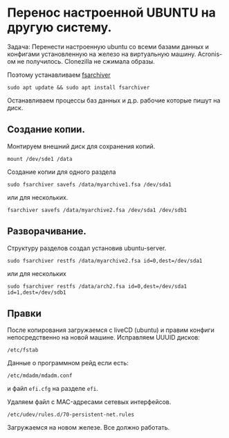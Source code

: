 # Перенос настроенной UBUNTU на другую систему.
Задача: Перенести настроенную ubuntu со всеми базами данных и конфигами установленную на железо на виртуальную машину.
Acronis-ом не получилось. Clonezilla не сжимала образы.

Поэтому устанавливаем [fsarchiver](http://www.fsarchiver.org/quickstart/)
```
sudo apt update && sudo apt install fsarchiver
```
Останавливаем процессы баз данных и д.р. рабочие которые пишут на диск.

## Создание копии.
Монтируем внешний диск для сохранения копий. 
```
mount /dev/sde1 /data
```
Создание копии для одного раздела
```
sudo fsarchiver savefs /data/myarchive1.fsa /dev/sda1
```
или для нескольких.
```
fsarchiver savefs /data/myarchive2.fsa /dev/sda1 /dev/sdb1
```

## Разворачивание.
Структуру разделов создал установив ubuntu-server.
```
sudo fsarchiver restfs /data/myarchive2.fsa id=0,dest=/dev/sda1
```
или для нескольких
```
sudo fsarchiver restfs /data/arch2.fsa id=0,dest=/dev/sda1 id=1,dest=/dev/sdb1
```

## Правки 
После копирования загружаемся с liveCD (ubuntu) и правим конфиги непосредственно на новой машине.
Исправляем UUUID дисков:
```
/etc/fstab
```
Данные о программном рейд если есть:
```
/etc/mdadm/mdadm.conf
```
и файл `efi.cfg` на разделе `efi`.

Удаляем файл с MAC-адресами сетевых интерфейсов.
```
/etc/udev/rules.d/70-persistent-net.rules
```

Загружаемся на новом железе. Все должно работать.